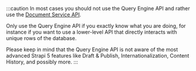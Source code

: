 :::caution
In most cases you should not use the Query Engine API and rather use the [Document Service API](/dev-docs/document-service).

Only use the Query Engine API if you exactly know what you are doing, for instance if you want to use a lower-level API that directly interacts with unique rows of the database.

Please keep in mind that the Query Engine API is not aware of the most advanced Strapi 5 features like Draft & Publish, Internationalization, Content History, and possibly more.
:::
